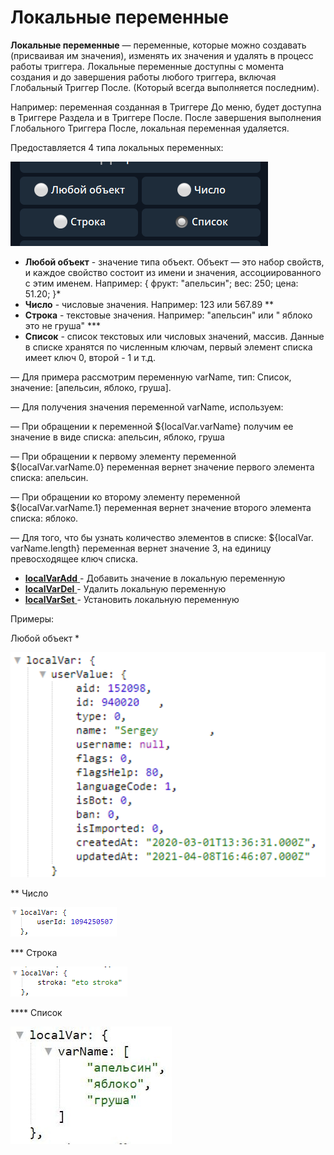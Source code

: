 # Локальные переменные

**Локальные переменные** — переменные, которые можно создавать (присваивая им значения), изменять их значения и удалять  в процесс работы триггера. Локальные переменные доступны с момента создания и до завершения работы любого триггера, включая Глобальный Триггер После. (Который всегда выполняется последним).

Например: переменная созданная в Триггере До меню, будет доступна в Триггере Раздела и в Триггере После. После завершения выполнения Глобального Триггера После, локальная переменная удаляется.

Предоставляется 4 типа локальных переменных:

![](./1.png)
* **Любой объект** - значение типа объект. Объект — это набор свойств, и каждое свойство состоит из имени и значения, ассоциированного с этим именем. Например: { фрукт: "апельсин"; вес: 250; цена: 51.20; }*
* **Число** - числовые значения. Например: 123 или 567.89 **
* **Строка** - текстовые значения. Например: "апельсин" или " яблоко это не груша" ***
* **Список** - список текстовых или числовых значений, массив. Данные в списке хранятся по численным ключам, первый элемент списка имеет ключ 0, второй - 1 и т.д. 

— Для примера рассмотрим переменную varName, тип: Список, значение: [апельсин, яблоко, груша].

— Для получения значения переменной varName, используем: 

— При обращении к переменной ${localVar.varName} получим ее значение в виде списка: апельсин, яблоко, груша

— При обращении к первому элементу переменной ${localVar.varName.0} переменная вернет значение первого элемента списка: апельсин.

— При обращении ко второму элементу переменной ${localVar.varName.1} переменная вернет значение второго элемента списка: яблоко.

— Для того, что бы узнать количество элементов в списке: ${localVar. varName.length} переменная вернет значение 3, на единицу превосходящее ключ списка.


 * [**localVarAdd** ](/docs-test/ext/reactions/localvaradd)- Добавить значение в локальную переменную
 * [**localVarDel**  ](/docs-test/ext/reactions/localvardel)- Удалить локальную переменную
 * [**localVarSet** ](/docs-test/ext/reactions/localvarset)- Установить локальную переменную



Примеры:

Любой объект *

![](./2.png)

** Число

![](./3.png)

*** Строка

![](./4.png)

**** Список

![](./5.png)





